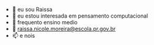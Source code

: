 - 👋 eu sou Raissa  
- 👀 eu estou interesada em pensamento computacional 
- 🌱  frequento ensino medio
- 💞️ raissa.nicole.moreira@escola.pr.gov.br
- 📫 e nois 

<!---
raissani/raissani is a ✨ special ✨ repository because its `README.md` (this file) appears on your GitHub profile.
You can click the Preview link to take a look at your changes.
--->
